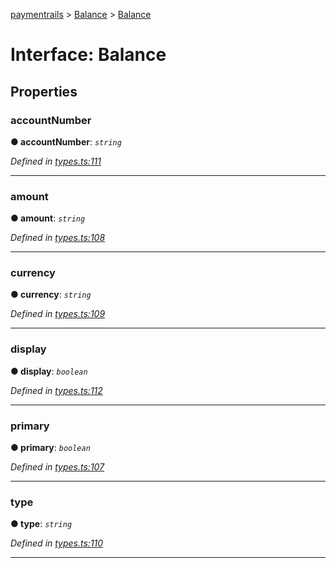 [paymentrails](../README.md) > [Balance](../classes/balance.md) > [Balance](../interfaces/balance.balance-1.md)



# Interface: Balance


## Properties
<a id="accountnumber"></a>

###  accountNumber

**●  accountNumber**:  *`string`* 

*Defined in [types.ts:111](https://github.com/PaymentRails/javascript-sdk/blob/9b4ee77/lib/types.ts#L111)*





___

<a id="amount"></a>

###  amount

**●  amount**:  *`string`* 

*Defined in [types.ts:108](https://github.com/PaymentRails/javascript-sdk/blob/9b4ee77/lib/types.ts#L108)*





___

<a id="currency"></a>

###  currency

**●  currency**:  *`string`* 

*Defined in [types.ts:109](https://github.com/PaymentRails/javascript-sdk/blob/9b4ee77/lib/types.ts#L109)*





___

<a id="display"></a>

###  display

**●  display**:  *`boolean`* 

*Defined in [types.ts:112](https://github.com/PaymentRails/javascript-sdk/blob/9b4ee77/lib/types.ts#L112)*





___

<a id="primary"></a>

###  primary

**●  primary**:  *`boolean`* 

*Defined in [types.ts:107](https://github.com/PaymentRails/javascript-sdk/blob/9b4ee77/lib/types.ts#L107)*





___

<a id="type"></a>

###  type

**●  type**:  *`string`* 

*Defined in [types.ts:110](https://github.com/PaymentRails/javascript-sdk/blob/9b4ee77/lib/types.ts#L110)*





___


